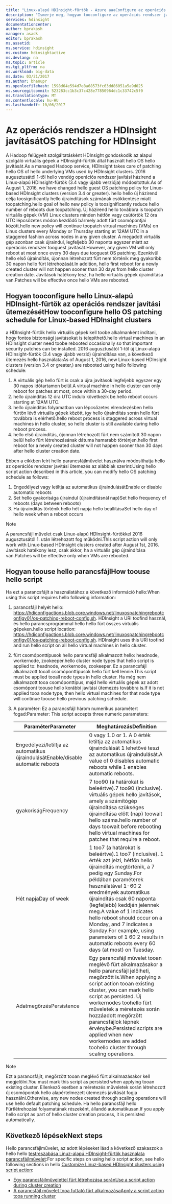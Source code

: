 ```yaml
---
title: "Linux-alapú HDInsight-fürtök - Azure aaaConfigure az operációs rendszer javítási ütemezését |} Microsoft Docs"
description: "Ismerje meg, hogyan tooconfigure az operációs rendszer javítási ütemezését Linux-alapú HDInsight-fürtök."
services: hdinsight
documentationcenter: 
author: bprakash
manager: asadk
editor: bprakash
ms.assetid: 
ms.service: hdinsight
ms.custom: hdinsightactive
ms.devlang: na
ms.topic: article
ms.tgt_pltfrm: na
ms.workload: big-data
ms.date: 03/21/2017
ms.author: bhanupr
ms.openlocfilehash: 1598d64e594d7e8a68573fc63dd86051a5a9d025
ms.sourcegitcommit: 523283cc1b3c37c428e77850964dc1c33742c5f0
ms.translationtype: MT
ms.contentlocale: hu-HU
ms.lasthandoff: 10/06/2017
---
```

# <a name="os-patching-for-hdinsight"></a><span data-ttu-id="5c760-103">Az operációs rendszer a HDInsight javítását</span><span class="sxs-lookup"><span data-stu-id="5c760-103">OS patching for HDInsight</span></span> 
<span data-ttu-id="5c760-104">A Hadoop felügyelt szolgáltatásként HDInsight gondoskodik az alapul szolgáló virtuális gépek a HDInsight-fürtök által használt hello OS hello javítását.</span><span class="sxs-lookup"><span data-stu-id="5c760-104">As a managed Hadoop service, HDInsight takes care of patching hello OS of hello underlying VMs used by HDInsight clusters.</span></span> <span data-ttu-id="5c760-105">2016 augusztusától 1-től hello vendég operációs rendszer javítási házirend a Linux-alapú HDInsight-fürtök (3.4 vagy újabb verziója) módosítottuk.</span><span class="sxs-lookup"><span data-stu-id="5c760-105">As of August 1, 2016, we have changed hello guest OS patching policy for Linux-based HDInsight clusters (version 3.4 or greater).</span></span> <span data-ttu-id="5c760-106">hello hello új házirend célja toosignificantly hello újraindítások számának csökkentése miatt toopatching.</span><span class="sxs-lookup"><span data-stu-id="5c760-106">hello goal of hello new policy is toosignificantly reduce hello number of reboots due toopatching.</span></span> <span data-ttu-id="5c760-107">Új házirend hello továbbra is toopatch virtuális gépek (VM) Linux clusters minden hétfőn vagy csütörtök 12 óra UTC lépcsőzetes módon kezdődő bármely adott fürt csomópontjai között.</span><span class="sxs-lookup"><span data-stu-id="5c760-107">hello new policy will continue toopatch virtual machines (VMs) on Linux clusters every Monday or Thursday starting at 12AM UTC in a staggered fashion across nodes in any given cluster.</span></span> <span data-ttu-id="5c760-108">A megadott virtuális gép azonban csak újraindul, legfeljebb 30 naponta egyszer miatt az operációs rendszer tooguest javítását.</span><span class="sxs-lookup"><span data-stu-id="5c760-108">However, any given VM will only reboot at most once every 30 days due tooguest OS patching.</span></span> <span data-ttu-id="5c760-109">Ezenkívül hello első újraindítás, újonnan létrehozott fürt nem történik meg gyakoribb 30 napon hello fürt létrehozását.</span><span class="sxs-lookup"><span data-stu-id="5c760-109">In addition, hello first reboot for a newly created cluster will not happen sooner than 30 days from hello cluster creation date.</span></span> <span data-ttu-id="5c760-110">Javítások hatékony lesz, ha hello virtuális gépek újraindítása van.</span><span class="sxs-lookup"><span data-stu-id="5c760-110">Patches will be effective once hello VMs are rebooted.</span></span>

## <a name="how-tooconfigure-hello-os-patching-schedule-for-linux-based-hdinsight-clusters"></a><span data-ttu-id="5c760-111">Hogyan tooconfigure hello Linux-alapú HDInsight-fürtök az operációs rendszer javítási ütemezését</span><span class="sxs-lookup"><span data-stu-id="5c760-111">How tooconfigure hello OS patching schedule for Linux-based HDInsight clusters</span></span>
<span data-ttu-id="5c760-112">a HDInsight-fürtök hello virtuális gépek kell toobe alkalmanként indítani, hogy fontos biztonsági javításokat is telepíthető.</span><span class="sxs-lookup"><span data-stu-id="5c760-112">hello virtual machines in an HDInsight cluster need toobe rebooted occasionally so that important security patches can be installed.</span></span> <span data-ttu-id="5c760-113">2016 augusztusától 1-től új Linux-alapú HDInsight-fürtök (3.4 vagy újabb verzió) újraindítása van, a következő ütemezés hello használata:</span><span class="sxs-lookup"><span data-stu-id="5c760-113">As of August 1, 2016, new Linux-based HDInsight clusters (version 3.4 or greater,) are rebooted using hello following schedule:</span></span>

1. <span data-ttu-id="5c760-114">A virtuális gép hello fürt is csak a újra javítások legfeljebb egyszer egy 30 napos időtartamon belül.</span><span class="sxs-lookup"><span data-stu-id="5c760-114">A virtual machine in hello cluster can only reboot for patches at most, once within a 30-day period.</span></span>
2. <span data-ttu-id="5c760-115">hello újraindítás 12 óra UTC induló következik be.</span><span class="sxs-lookup"><span data-stu-id="5c760-115">hello reboot occurs starting at 12AM UTC.</span></span>
3. <span data-ttu-id="5c760-116">hello újraindítás folyamatban van lépcsőzetes elrendezésben hello fürtön lévő virtuális gépek között, így hello újraindítás során hello fürt továbbra is elérhető.</span><span class="sxs-lookup"><span data-stu-id="5c760-116">hello reboot process is staggered across virtual machines in hello cluster, so hello cluster is still available during hello reboot process.</span></span>
4. <span data-ttu-id="5c760-117">hello első újraindítás, újonnan létrehozott fürt nem számított 30 napon belül hello fürt létrehozásának dátuma hamarabb történjen.</span><span class="sxs-lookup"><span data-stu-id="5c760-117">hello first reboot for a newly created cluster will not happen sooner than 30 days after hello cluster creation date.</span></span>

<span data-ttu-id="5c760-118">Ebben a cikkben leírt hello parancsfájlművelet használva módosíthatja hello az operációs rendszer javítási ütemezés az alábbiak szerint:</span><span class="sxs-lookup"><span data-stu-id="5c760-118">Using hello script action described in this article, you can modify hello OS patching schedule as follows:</span></span>
1. <span data-ttu-id="5c760-119">Engedélyezi vagy letiltja az automatikus újraindulását</span><span class="sxs-lookup"><span data-stu-id="5c760-119">Enable or disable automatic reboots</span></span>
2. <span data-ttu-id="5c760-120">Set hello gyakorisága újraindul (újraindításnál nap)</span><span class="sxs-lookup"><span data-stu-id="5c760-120">Set hello frequency of reboots (days between reboots)</span></span>
3. <span data-ttu-id="5c760-121">Ha újraindítás történik hello hét napja hello beállítása</span><span class="sxs-lookup"><span data-stu-id="5c760-121">Set hello day of hello week when a reboot occurs</span></span>

> [!NOTE]
> <span data-ttu-id="5c760-122">A parancsfájl művelet csak Linux-alapú HDInsight-fürtökkel 2016 augusztusától 1. után létrehozott fog működni.</span><span class="sxs-lookup"><span data-stu-id="5c760-122">This script action will only work with Linux-based HDInsight clusters created after August 1st, 2016.</span></span> <span data-ttu-id="5c760-123">Javítások hatékony lesz, csak akkor, ha a virtuális gép újraindítása van.</span><span class="sxs-lookup"><span data-stu-id="5c760-123">Patches will be effective only when VMs are rebooted.</span></span> 
>

## <a name="how-toouse-hello-script"></a><span data-ttu-id="5c760-124">Hogyan toouse hello parancsfájl</span><span class="sxs-lookup"><span data-stu-id="5c760-124">How toouse hello script</span></span> 

<span data-ttu-id="5c760-125">Ha ezt a parancsfájlt a használatához a következő információ hello:</span><span class="sxs-lookup"><span data-stu-id="5c760-125">When using this script requires hello following information:</span></span>
1. <span data-ttu-id="5c760-126">parancsfájl helyét hello: https://hdiconfigactions.blob.core.windows.net/linuxospatchingrebootconfigv01/os-patching-reboot-config.sh.  HDInsight a URI toofind használ, és hello parancsprogrammal hello hello fürt összes virtuális gépeken.</span><span class="sxs-lookup"><span data-stu-id="5c760-126">hello script location: https://hdiconfigactions.blob.core.windows.net/linuxospatchingrebootconfigv01/os-patching-reboot-config.sh.  HDInsight uses this URI toofind and run hello script on all hello virtual machines in hello cluster.</span></span>
  
2. <span data-ttu-id="5c760-127">fürt csomóponttípusok hello parancsfájl alkalmazott hello: headnode, workernode, zookeeper.</span><span class="sxs-lookup"><span data-stu-id="5c760-127">hello cluster node types that hello script is applied to: headnode, workernode, zookeeper.</span></span> <span data-ttu-id="5c760-128">Ez a parancsfájl alkalmazott tooall csomóponttípusok hello fürt kell lennie.</span><span class="sxs-lookup"><span data-stu-id="5c760-128">This script must be applied tooall node types in hello cluster.</span></span> <span data-ttu-id="5c760-129">Ha még nem alkalmazott tooa csomóponttípus, majd hello virtuális gépek az adott csomópont toouse hello korábbi javítási ütemezés továbbra is.</span><span class="sxs-lookup"><span data-stu-id="5c760-129">If it is not applied tooa node type, then hello virtual machines for that node type will continue toouse hello previous patching schedule.</span></span>


3.  <span data-ttu-id="5c760-130">A paraméter: Ez a parancsfájl három numerikus paramétert fogad:</span><span class="sxs-lookup"><span data-stu-id="5c760-130">Parameter: This script accepts three numeric parameters:</span></span>

    | <span data-ttu-id="5c760-131">Paraméter</span><span class="sxs-lookup"><span data-stu-id="5c760-131">Parameter</span></span> | <span data-ttu-id="5c760-132">Meghatározás</span><span class="sxs-lookup"><span data-stu-id="5c760-132">Definition</span></span> |
    | --- | --- |
    | <span data-ttu-id="5c760-133">Engedélyezi/letiltja az automatikus újraindulását</span><span class="sxs-lookup"><span data-stu-id="5c760-133">Enable/disable automatic reboots</span></span> |<span data-ttu-id="5c760-134">0 vagy 1.</span><span class="sxs-lookup"><span data-stu-id="5c760-134">0 or 1.</span></span> <span data-ttu-id="5c760-135">A 0 érték letiltja az automatikus újraindulását 1 lehetővé teszi az automatikus újraindulását.</span><span class="sxs-lookup"><span data-stu-id="5c760-135">A value of 0 disables automatic reboots while 1 enables automatic reboots.</span></span> |
    | <span data-ttu-id="5c760-136">gyakoriság</span><span class="sxs-lookup"><span data-stu-id="5c760-136">Frequency</span></span> |<span data-ttu-id="5c760-137">7 too90 (a határokat is beleértve).</span><span class="sxs-lookup"><span data-stu-id="5c760-137">7 too90 (inclusive).</span></span> <span data-ttu-id="5c760-138">virtuális gépek hello javítások, amely a számítógép újraindítása szükséges újraindítása előtt (nap) toowait hello száma.</span><span class="sxs-lookup"><span data-stu-id="5c760-138">hello number of days toowait before rebooting hello virtual machines for patches that require a reboot.</span></span> |
    | <span data-ttu-id="5c760-139">Hét napja</span><span class="sxs-lookup"><span data-stu-id="5c760-139">Day of week</span></span> |<span data-ttu-id="5c760-140">1 too7 (a határokat is beleértve).</span><span class="sxs-lookup"><span data-stu-id="5c760-140">1 too7 (inclusive).</span></span> <span data-ttu-id="5c760-141">1 érték azt jelzi, hétfőn hello újraindítás megtörténik, a 7 pedig egy Sunday.For példában paraméterek használatával 1-60 2 eredmények automatikus újraindítás csak 60 naponta (legfeljebb) keddjén jelennek meg.</span><span class="sxs-lookup"><span data-stu-id="5c760-141">A value of 1 indicates hello reboot should occur on a Monday, and 7 indicates a Sunday.For example, using parameters of 1 60 2 results in automatic reboots every 60 days (at most) on Tuesday.</span></span> |
    | <span data-ttu-id="5c760-142">Adatmegőrzés</span><span class="sxs-lookup"><span data-stu-id="5c760-142">Persistence</span></span> |<span data-ttu-id="5c760-143">Egy parancsfájl művelet tooan meglévő fürt alkalmazásakor a hello parancsfájl jelölheti, megőrzött is.</span><span class="sxs-lookup"><span data-stu-id="5c760-143">When applying a script action tooan existing cluster, you can mark hello script as persisted.</span></span> <span data-ttu-id="5c760-144">Új workernodes toohello fürt műveletek a méretezés során hozzáadott megőrzött parancsfájlok lépnek érvénybe.</span><span class="sxs-lookup"><span data-stu-id="5c760-144">Persisted scripts are applied when new workernodes are added toohello cluster through scaling operations.</span></span> |

> [!NOTE]
> <span data-ttu-id="5c760-145">Ezt a parancsfájlt, megőrzött tooan meglévő fürt alkalmazásakor kell megjelölni.</span><span class="sxs-lookup"><span data-stu-id="5c760-145">You must mark this script as persisted when applying tooan existing cluster.</span></span> <span data-ttu-id="5c760-146">Ellenkező esetben a méretezés műveletek során létrehozott új csomópontok hello alapértelmezett ütemezés javítását fogja használni.</span><span class="sxs-lookup"><span data-stu-id="5c760-146">Otherwise, any new nodes created through scaling      operations will use hello default patching schedule.</span></span>
<span data-ttu-id="5c760-147">Ha hello parancsfájl hello Fürtlétrehozási folyamatának részeként, állandó automatikusan.</span><span class="sxs-lookup"><span data-stu-id="5c760-147">If you apply hello script as part of hello cluster creation process, it is persisted automatically.</span></span>
>

## <a name="next-steps"></a><span data-ttu-id="5c760-148">Következő lépések</span><span class="sxs-lookup"><span data-stu-id="5c760-148">Next steps</span></span>

<span data-ttu-id="5c760-149">Hello parancsfájlművelet, az adott lépéseket lásd a következő szakaszok a hello hello [testreszabása Linuz-alapú HDInsight-fürtök használata parancsfájlművelet](hdinsight-hadoop-customize-cluster-linux.md):</span><span class="sxs-lookup"><span data-stu-id="5c760-149">For specific steps on using hello script action, see hello following sections in hello [Customize Linuz-based HDInsight clusters using script action](hdinsight-hadoop-customize-cluster-linux.md):</span></span>

* [<span data-ttu-id="5c760-150">Egy parancsfájlművelettel fürt létrehozása során</span><span class="sxs-lookup"><span data-stu-id="5c760-150">Use a script action during cluster creation</span></span>](hdinsight-hadoop-customize-cluster-linux.md#use-a-script-action-during-cluster-creation)
* [<span data-ttu-id="5c760-151">A parancsfájl művelet tooa futtató fürt alkalmazása</span><span class="sxs-lookup"><span data-stu-id="5c760-151">Apply a script action tooa running cluster</span></span>](hdinsight-hadoop-customize-cluster-linux.md#apply-a-script-action-to-a-running-cluster)
